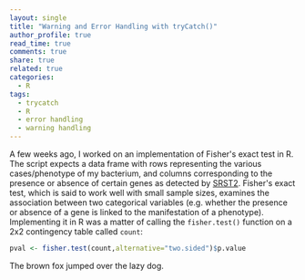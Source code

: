 ```yaml
---
layout: single
title: "Warning and Error Handling with tryCatch()"
author_profile: true
read_time: true
comments: true
share: true
related: true
categories:
  - R
tags:
  - trycatch
  - R
  - error handling
  - warning handling
---
```


A few weeks ago, I worked on an implementation of Fisher's exact test in R. The script expects a data frame with rows representing the various cases/phenotype of my bacterium, and columns corresponding to the presence or absence of certain genes as detected by <a href="https://github.com/katholt/srst2">SRST2</a>. Fisher's exact test, which is said to work well with small sample sizes, examines the association between two categorical variables (e.g. whether the presence or absence of a gene is linked to the manifestation of a phenotype). Implementing it in R was a matter of calling the ```fisher.test()``` function on a 2x2 contingency table called ```count```:

<!-- readmore -->
```R
pval <- fisher.test(count,alternative="two.sided")$p.value
```
The brown fox jumped over the lazy dog.
